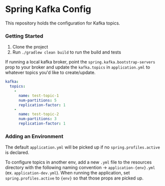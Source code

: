 # Spring Kafka Config

This repository holds the configuration for Kafka topics.

### Getting Started

1. Clone the project
2. Run `./gradlew clean build` to run the build and tests

If running a local kafka broker, point the `spring.kafka.bootstrap-servers` prop to your broker
and update the `kafka.topics` in `application.yml` to whatever topics you'd like to create/update.

```yaml
kafka:
  topics:
    -
      name: test-topic-1
      num-partitions: 5
      replication-factor: 1
    -
      name: test-topic-2
      num-partitions: 3
      replication-factor: 1
```

### Adding an Environment

The default `application.yml` will be picked up if no `spring.profiles.active` is declared.

To configure topics in another env, add a new `.yml` file to the resources directory with the
following naming convention -> `application-{env}.yml` (ex. `application-dev.yml`). When
running the application, set `spring.profiles.active` to `{env}` so that those props are picked up.
